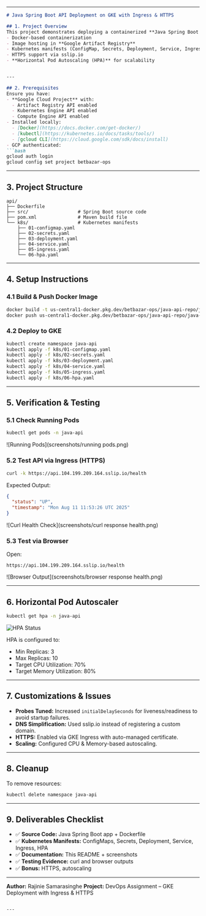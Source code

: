 

---

````markdown
# Java Spring Boot API Deployment on GKE with Ingress & HTTPS

## 1. Project Overview
This project demonstrates deploying a containerized **Java Spring Boot API** to **Google Kubernetes Engine (GKE)** with:
- Docker-based containerization
- Image hosting in **Google Artifact Registry**
- Kubernetes manifests (ConfigMap, Secrets, Deployment, Service, Ingress)
- HTTPS support via sslip.io
- **Horizontal Pod Autoscaling (HPA)** for scalability


---

## 2. Prerequisites
Ensure you have:
- **Google Cloud Project** with:
  - Artifact Registry API enabled
  - Kubernetes Engine API enabled
  - Compute Engine API enabled
- Installed locally:
  - [Docker](https://docs.docker.com/get-docker/)
  - [kubectl](https://kubernetes.io/docs/tasks/tools/)
  - [gcloud CLI](https://cloud.google.com/sdk/docs/install)
- GCP authenticated:
```bash
gcloud auth login
gcloud config set project betbazar-ops
````

---

## 3. Project Structure

```
api/
├── Dockerfile
├── src/                  # Spring Boot source code
├── pom.xml               # Maven build file
└── k8s/                  # Kubernetes manifests
    ├── 01-configmap.yaml
    ├── 02-secrets.yaml
    ├── 03-deployment.yaml
    ├── 04-service.yaml
    ├── 05-ingress.yaml
    └── 06-hpa.yaml
```

---

## 4. Setup Instructions

### 4.1 Build & Push Docker Image

```bash
docker build -t us-central1-docker.pkg.dev/betbazar-ops/java-api-repo/java-api:latest .
docker push us-central1-docker.pkg.dev/betbazar-ops/java-api-repo/java-api:latest
```


### 4.2 Deploy to GKE

```bash
kubectl create namespace java-api
kubectl apply -f k8s/01-configmap.yaml
kubectl apply -f k8s/02-secrets.yaml
kubectl apply -f k8s/03-deployment.yaml
kubectl apply -f k8s/04-service.yaml
kubectl apply -f k8s/05-ingress.yaml
kubectl apply -f k8s/06-hpa.yaml
```

---

## 5. Verification & Testing

### 5.1 Check Running Pods

```bash
kubectl get pods -n java-api
```

![Running Pods](screenshots/running pods.png)

### 5.2 Test API via Ingress (HTTPS)

```bash
curl -k https://api.104.199.209.164.sslip.io/health
```

Expected Output:

```json
{
  "status": "UP",
  "timestamp": "Mon Aug 11 11:53:26 UTC 2025"
}
```

![Curl Health Check](screenshots/curl response health.png)

### 5.3 Test via Browser

Open:

```
https://api.104.199.209.164.sslip.io/health
```

![Browser Output](screenshots/browser response health.png)

---

## 6. Horizontal Pod Autoscaler

```bash
kubectl get hpa -n java-api
```

![HPA Status](screenshots/hpa-status.png)

HPA is configured to:

* Min Replicas: 3
* Max Replicas: 10
* Target CPU Utilization: 70%
* Target Memory Utilization: 80%

---

## 7. Customizations & Issues

* **Probes Tuned:** Increased `initialDelaySeconds` for liveness/readiness to avoid startup failures.
* **DNS Simplification:** Used sslip.io instead of registering a custom domain.
* **HTTPS:** Enabled via GKE Ingress with auto-managed certificate.
* **Scaling:** Configured CPU & Memory-based autoscaling.

---

## 8. Cleanup

To remove resources:

```bash
kubectl delete namespace java-api
```

---

## 9. Deliverables Checklist

* ✅ **Source Code:** Java Spring Boot app + Dockerfile
* ✅ **Kubernetes Manifests:** ConfigMaps, Secrets, Deployment, Service, Ingress, HPA
* ✅ **Documentation:** This README + screenshots
* ✅ **Testing Evidence:** curl and browser outputs
* ✅ **Bonus:** HTTPS, autoscaling

---

**Author:** Rajinie Samarasinghe
**Project:** DevOps Assignment – GKE Deployment with Ingress & HTTPS

```

---


```
